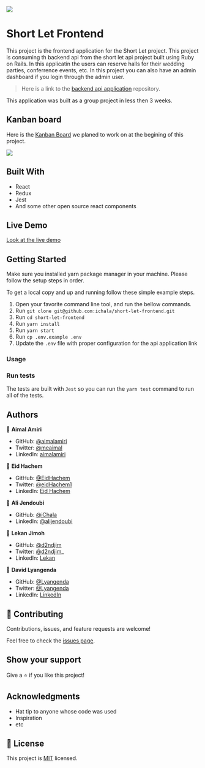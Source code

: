 ![](https://img.shields.io/badge/Microverse-blueviolet)

# Short Let Frontend

This project is the frontend application for the Short Let project. This project is consuming th backend api from the short let api project built using Ruby on Rails. In this applicatin the users can reserve halls for their wedding parties, conferrence events, etc. In this project you can also have an admin dashboard if you login through the admin user.

> Here is a link to the [backend api application](https://github.com/d2ndjim/short-let-api) repository.

This application was built as a group project in less then 3 weeks.


## Kanban board

Here is the [Kanban Board](https://github.com/d2ndjim/short-let-api/issues/16) we planed to work on at the begining of this project.

![](https://user-images.githubusercontent.com/89282221/190205252-fd7bdeee-a2f2-4bc2-add9-e8efe93b9d51.gif)


## Built With

- React
- Redux
- Jest
- And some other open source react components

## Live Demo

[Look at the live demo](https://short-let-islands.vercel.app)


## Getting Started
Make sure you installed yarn package manager in your machine. Please follow the setup steps in order.

To get a local copy and up and running follow these simple example steps.

1. Open your favorite command line tool, and run the bellow commands.
2. Run `git clone git@github.com:ichala/short-let-frontend.git`
3. Run `cd short-let-frontend`
4. Run `yarn install`
4. Run `yarn start`
5. Run `cp .env.example .env`
6. Update the `.env` file with proper configuration for the api application link


### Usage

### Run tests

The tests are built with `Jest` so you can run the `yarn test` command to run all of the tests.


## Authors

👤 **Aimal Amiri**

- GitHub: [@aimalamiri](https://github.com/aimalamiri)
- Twitter: [@meaimal](https://twitter.com/meaimal)
- LinkedIn: [aimalamiri](https://linkedin.com/in/aimalamiri)

👤 **Eid Hachem**

- GitHub: [@EidHachem](https://github.com/EidHachem)
- Twitter: [@eidHachem1](https://twitter.com/eidHachem1)
- LinkedIn: [Eid Hachem](https://linkedin.com/in/eid-hachem)

👤 **Ali Jendoubi**

- GitHub: [@iChala](https://github.com/iChala)
- LinkedIn: [@alijendoubi](https://linkedin.com/in/alijendoubi)

👤 **Lekan Jimoh**

- GitHub: [@d2ndjim](https://github.com/d2ndjim)
- Twitter: [@d2ndjim_](https://twitter.com/d2ndjim_)
- LinkedIn: [Lekan](https://linkedin.com/in/lekanj)

👤 **David Lyangenda**

- GitHub: [@Lyangenda](https://github.com/LYANGEND)
- Twitter: [@Lyangenda](https://twitter.com/david_lyangenda)
- LinkedIn: [LinkedIn](https://www.linkedin.com/in/david-lyangenda-623087151/)

## 🤝 Contributing

Contributions, issues, and feature requests are welcome!

Feel free to check the [issues page](../../issues/).

## Show your support

Give a ⭐️ if you like this project!

## Acknowledgments

- Hat tip to anyone whose code was used
- Inspiration
- etc

## 📝 License

This project is [MIT](./MIT.md) licensed.

